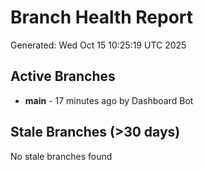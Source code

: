 # Branch Health Report
Generated: Wed Oct 15 10:25:19 UTC 2025

## Active Branches
- **main** - 17 minutes ago by Dashboard Bot

## Stale Branches (>30 days)
No stale branches found
